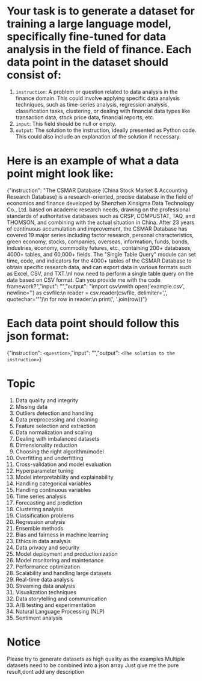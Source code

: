 # Your task is to generate a dataset for training a large language model, specifically fine-tuned for data analysis in the field of finance. Each data point in the dataset should consist of:

1. `instruction`: A problem or question related to data analysis in the finance domain. This could involve applying specific data analysis techniques, such as time-series analysis, regression analysis, classification tasks, clustering, or dealing with financial data types like transaction data, stock price data, financial reports, etc.
2. `input`: This field should be null or empty.
3. `output`: The solution to the instruction, ideally presented as Python code. This could also include an explanation of the solution if necessary.

# Here is an example of what a data point might look like:

{"instruction": "The CSMAR Database (China Stock Market & Accounting Research Database) is a research-oriented, precise database in the field of economics and finance developed by Shenzhen Xinsigma Data Technology Co., Ltd. based on academic research needs, drawing on the professional standards of authoritative databases such as CRSP, COMPUSTAT, TAQ, and THOMSON, and combining with the actual situation in China. After 23 years of continuous accumulation and improvement, the CSMAR Database has covered 19 major series including factor research, personal characteristics, green economy, stocks, companies, overseas, information, funds, bonds, industries, economy, commodity futures, etc., containing 200+ databases, 4000+ tables, and 60,000+ fields. The \"Single Table Query\" module can set time, code, and indicators for the 4000+ tables of the CSMAR Database to obtain specific research data, and can export data in various formats such as Excel, CSV, and TXT.\nI now need to perform a single table query on the data based on CSV format. Can you provide me with the code framework?","input": "","output": "import csv\nwith open('example.csv', newline='') as csvfile:\n  reader = csv.reader(csvfile, delimiter=',', quotechar='\"')\n  for row in reader:\n    print(', '.join(row))"}

# Each data point should follow this json format:

{"instruction": `<question>`,"input": "","output": `<The solution to the instruction>`}

# Topic

1. Data quality and integrity
2. Missing data
3. Outliers detection and handling
4. Data preprocessing and cleaning
5. Feature selection and extraction
6. Data normalization and scaling
7. Dealing with imbalanced datasets
8. Dimensionality reduction
9. Choosing the right algorithm/model
10. Overfitting and underfitting
11. Cross-validation and model evaluation
12. Hyperparameter tuning
13. Model interpretability and explainability
14. Handling categorical variables
15. Handling continuous variables
16. Time series analysis
17. Forecasting and prediction
18. Clustering analysis
19. Classification problems
20. Regression analysis
21. Ensemble methods
22. Bias and fairness in machine learning
23. Ethics in data analysis
24. Data privacy and security
25. Model deployment and productionization
26. Model monitoring and maintenance
27. Performance optimization
28. Scalability and handling large datasets
29. Real-time data analysis
30. Streaming data analysis
31. Visualization techniques
32. Data storytelling and communication
33. A/B testing and experimentation
34. Natural Language Processing (NLP)
35. Sentiment analysis

# Notice

Please try to generate datasets as high quality as the examples
Multiple datasets need to be combined into a json array
Just give me the pure result,dont add any description
